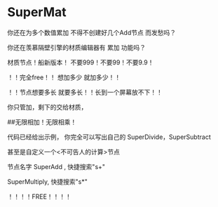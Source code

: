 # SuperMat
你还在为多个数值累加 不得不创建好几个Add节点 而发愁吗？

你还在羡慕隔壁引擎的材质编辑器有 累加 功能吗？

材质节点！船新版本！ 不要999！不要99！不要9.9！

！！完全free！！ 想加多少 就加多少！！ 

！！节点想要多长 就要多长！！长到一个屏幕放不下！！

你只管加，剩下的交给材质， 

##无限相加！无限相乘！ 

代码已经给出示例， 你完全可以写出自己的 SuperDivide，SuperSubtract

甚至是自定义一个<不可告人的计算>节点


节点名字 SuperAdd , 快捷搜索"s+"

SuperMultiply, 快捷搜索"s*"

！！！！FREE！！！！
